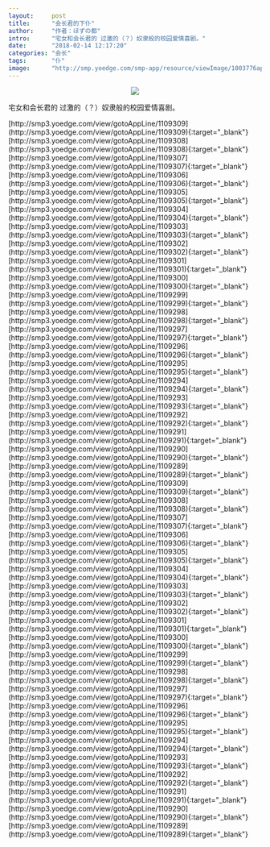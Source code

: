 ```yaml
---
layout:     post
title:      "会长君的下仆"
author:     "作者：ほずの都"
intro:      "宅女和会长君的 过激的（？）奴隶般的校园爱情喜剧。"
date:       "2018-02-14 12:17:20"
categories: "会长"
tags:       "仆"
image:      "http://smp.yoedge.com/smp-app/resource/viewImage/1003776appline.png"
---
```

<div style="text-align: center">
<p><img src="http://smp.yoedge.com/smp-app/resource/viewImage/1003776appline.png"/></p>
</div>
<p class="post-meta">
<span>宅女和会长君的 过激的（？）奴隶般的校园爱情喜剧。</span>
</p>
[http://smp3.yoedge.com/view/gotoAppLine/1109309](http://smp3.yoedge.com/view/gotoAppLine/1109309){:target="_blank"}
[http://smp3.yoedge.com/view/gotoAppLine/1109308](http://smp3.yoedge.com/view/gotoAppLine/1109308){:target="_blank"}
[http://smp3.yoedge.com/view/gotoAppLine/1109307](http://smp3.yoedge.com/view/gotoAppLine/1109307){:target="_blank"}
[http://smp3.yoedge.com/view/gotoAppLine/1109306](http://smp3.yoedge.com/view/gotoAppLine/1109306){:target="_blank"}
[http://smp3.yoedge.com/view/gotoAppLine/1109305](http://smp3.yoedge.com/view/gotoAppLine/1109305){:target="_blank"}
[http://smp3.yoedge.com/view/gotoAppLine/1109304](http://smp3.yoedge.com/view/gotoAppLine/1109304){:target="_blank"}
[http://smp3.yoedge.com/view/gotoAppLine/1109303](http://smp3.yoedge.com/view/gotoAppLine/1109303){:target="_blank"}
[http://smp3.yoedge.com/view/gotoAppLine/1109302](http://smp3.yoedge.com/view/gotoAppLine/1109302){:target="_blank"}
[http://smp3.yoedge.com/view/gotoAppLine/1109301](http://smp3.yoedge.com/view/gotoAppLine/1109301){:target="_blank"}
[http://smp3.yoedge.com/view/gotoAppLine/1109300](http://smp3.yoedge.com/view/gotoAppLine/1109300){:target="_blank"}
[http://smp3.yoedge.com/view/gotoAppLine/1109299](http://smp3.yoedge.com/view/gotoAppLine/1109299){:target="_blank"}
[http://smp3.yoedge.com/view/gotoAppLine/1109298](http://smp3.yoedge.com/view/gotoAppLine/1109298){:target="_blank"}
[http://smp3.yoedge.com/view/gotoAppLine/1109297](http://smp3.yoedge.com/view/gotoAppLine/1109297){:target="_blank"}
[http://smp3.yoedge.com/view/gotoAppLine/1109296](http://smp3.yoedge.com/view/gotoAppLine/1109296){:target="_blank"}
[http://smp3.yoedge.com/view/gotoAppLine/1109295](http://smp3.yoedge.com/view/gotoAppLine/1109295){:target="_blank"}
[http://smp3.yoedge.com/view/gotoAppLine/1109294](http://smp3.yoedge.com/view/gotoAppLine/1109294){:target="_blank"}
[http://smp3.yoedge.com/view/gotoAppLine/1109293](http://smp3.yoedge.com/view/gotoAppLine/1109293){:target="_blank"}
[http://smp3.yoedge.com/view/gotoAppLine/1109292](http://smp3.yoedge.com/view/gotoAppLine/1109292){:target="_blank"}
[http://smp3.yoedge.com/view/gotoAppLine/1109291](http://smp3.yoedge.com/view/gotoAppLine/1109291){:target="_blank"}
[http://smp3.yoedge.com/view/gotoAppLine/1109290](http://smp3.yoedge.com/view/gotoAppLine/1109290){:target="_blank"}
[http://smp3.yoedge.com/view/gotoAppLine/1109289](http://smp3.yoedge.com/view/gotoAppLine/1109289){:target="_blank"}
[http://smp3.yoedge.com/view/gotoAppLine/1109309](http://smp3.yoedge.com/view/gotoAppLine/1109309){:target="_blank"}
[http://smp3.yoedge.com/view/gotoAppLine/1109308](http://smp3.yoedge.com/view/gotoAppLine/1109308){:target="_blank"}
[http://smp3.yoedge.com/view/gotoAppLine/1109307](http://smp3.yoedge.com/view/gotoAppLine/1109307){:target="_blank"}
[http://smp3.yoedge.com/view/gotoAppLine/1109306](http://smp3.yoedge.com/view/gotoAppLine/1109306){:target="_blank"}
[http://smp3.yoedge.com/view/gotoAppLine/1109305](http://smp3.yoedge.com/view/gotoAppLine/1109305){:target="_blank"}
[http://smp3.yoedge.com/view/gotoAppLine/1109304](http://smp3.yoedge.com/view/gotoAppLine/1109304){:target="_blank"}
[http://smp3.yoedge.com/view/gotoAppLine/1109303](http://smp3.yoedge.com/view/gotoAppLine/1109303){:target="_blank"}
[http://smp3.yoedge.com/view/gotoAppLine/1109302](http://smp3.yoedge.com/view/gotoAppLine/1109302){:target="_blank"}
[http://smp3.yoedge.com/view/gotoAppLine/1109301](http://smp3.yoedge.com/view/gotoAppLine/1109301){:target="_blank"}
[http://smp3.yoedge.com/view/gotoAppLine/1109300](http://smp3.yoedge.com/view/gotoAppLine/1109300){:target="_blank"}
[http://smp3.yoedge.com/view/gotoAppLine/1109299](http://smp3.yoedge.com/view/gotoAppLine/1109299){:target="_blank"}
[http://smp3.yoedge.com/view/gotoAppLine/1109298](http://smp3.yoedge.com/view/gotoAppLine/1109298){:target="_blank"}
[http://smp3.yoedge.com/view/gotoAppLine/1109297](http://smp3.yoedge.com/view/gotoAppLine/1109297){:target="_blank"}
[http://smp3.yoedge.com/view/gotoAppLine/1109296](http://smp3.yoedge.com/view/gotoAppLine/1109296){:target="_blank"}
[http://smp3.yoedge.com/view/gotoAppLine/1109295](http://smp3.yoedge.com/view/gotoAppLine/1109295){:target="_blank"}
[http://smp3.yoedge.com/view/gotoAppLine/1109294](http://smp3.yoedge.com/view/gotoAppLine/1109294){:target="_blank"}
[http://smp3.yoedge.com/view/gotoAppLine/1109293](http://smp3.yoedge.com/view/gotoAppLine/1109293){:target="_blank"}
[http://smp3.yoedge.com/view/gotoAppLine/1109292](http://smp3.yoedge.com/view/gotoAppLine/1109292){:target="_blank"}
[http://smp3.yoedge.com/view/gotoAppLine/1109291](http://smp3.yoedge.com/view/gotoAppLine/1109291){:target="_blank"}
[http://smp3.yoedge.com/view/gotoAppLine/1109290](http://smp3.yoedge.com/view/gotoAppLine/1109290){:target="_blank"}
[http://smp3.yoedge.com/view/gotoAppLine/1109289](http://smp3.yoedge.com/view/gotoAppLine/1109289){:target="_blank"}


